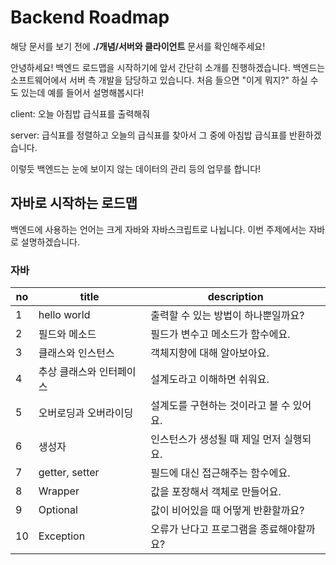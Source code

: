 # Backend Roadmap

해당 문서를 보기 전에 **./개념/서버와 클라이언트** 문서를 확인해주세요!

안녕하세요! 백엔드 로드맵을 시작하기에 앞서 간단히 소개를 진행하겠습니다.
백엔드는 소프트웨어에서 서버 측 개발을 담당하고 있습니다. 처음 들으면 "이게 뭐지?" 하실 수도 있는데
예를 들어서 설명해봅시다!

client: 오늘 아침밥 급식표를 출력해줘

server: 급식표를 정렬하고 오늘의 급식표를 찾아서 그 중에 아침밥 급식표를 반환하겠습니다.

이렇듯 백엔드는 눈에 보이지 않는 데이터의 관리 등의 업무를 합니다!

## 자바로 시작하는 로드맵

백엔드에 사용하는 언어는 크게 자바와 자바스크립트로 나뉩니다. 이번 주제에서는 자바로 설명하겠습니다.

### 자바

|no|title|description|
|---|---|---|
|1|hello world|출력할 수 있는 방법이 하나뿐일까요?|
|2|필드와 메소드|필드가 변수고 메소드가 함수에요.|
|3|클래스와 인스턴스|객체지향에 대해 알아보아요.|
|4|추상 클래스와 인터페이스|설계도라고 이해하면 쉬워요.|
|5|오버로딩과 오버라이딩|설계도를 구현하는 것이라고 볼 수 있어요.|
|6|생성자|인스턴스가 생성될 때 제일 먼저 실행되요.|
|7|getter, setter|필드에 대신 접근해주는 함수에요.|
|8|Wrapper|값을 포장해서 객체로 만들어요.|
|9|Optional|값이 비어있을 때 어떻게 반환할까요?|
|10|Exception|오류가 난다고 프로그램을 종료해야할까요?|
